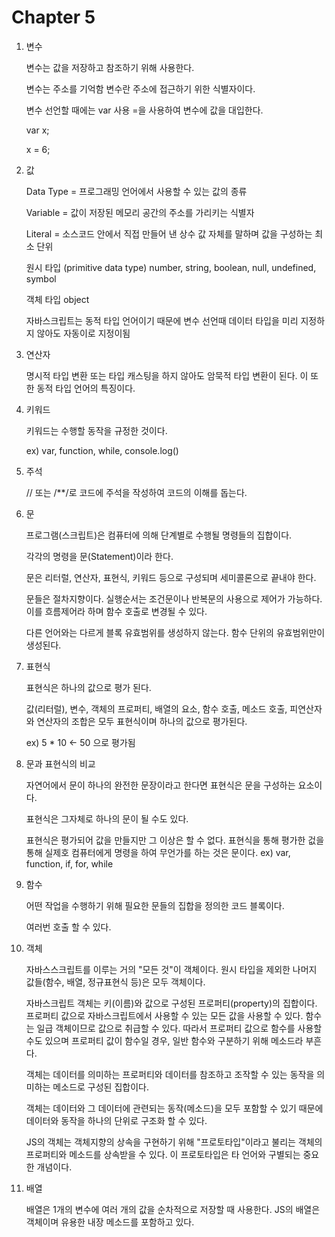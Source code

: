 # Chapter 5

1. 변수

   변수는 값을 저장하고 참조하기 위해 사용한다.

   변수는 주소를 기억함 변수란 주소에 접근하기 위한 식별자이다.

   변수 선언할 때에는 var 사용 =을 사용하여 변수에 값을 대입한다.

   var x;

   x = 6;

2. 값

   Data Type = 프로그래밍 언어에서 사용할 수 있는 값의 종류

   Variable = 값이 저장된 메모리 공간의 주소를 가리키는 식별자

   Literal = 소스코드 안에서 직접 만들어 낸 상수 값 자체를 말하며 값을 구성하는 최소 단위

   원시 타입 (primitive data type) 	number, string, boolean, null, undefined, symbol

   객체 타입	object

   자바스크립트는 동적 타입 언어이기 때문에 변수 선언때 데이터 타입을 미리 지정하지 않아도 자동이로 지정이됨

3. 연산자

   명시적 타입 변환 또는 타입 캐스팅을 하지 않아도 암묵적 타입 변환이 된다. 이 또한 동적 타입 언어의 특징이다.

4. 키워드

   키워드는 수행할 동작을 규정한 것이다. 

   ex) var, function, while, console.log()

5. 주석

   // 또는 /**/로 코드에 주석을 작성하여 코드의 이해를 돕는다.

6. 문

   프로그램(스크립트)은 컴퓨터에 의해 단계별로 수행될 명령들의 집합이다. 

   각각의 명령을 문(Statement)이라 한다.

   문은 리터럴, 연산자, 표현식, 키워드 등으로 구성되며 세미콜론으로 끝내야 한다.

   문들은 절차지향이다. 실행순서는 조건문이나 반복문의 사용으로 제어가 가능하다. 이를 흐름제어라 하며 함수 호출로 변경될 수 있다.

   다른 언어와는 다르게 블록 유효범위를 생성하지 않는다. 함수 단위의 유효범위만이 생성된다.

7. 표현식

   표현식은 하나의 값으로 평가 된다. 

   값(리터럴), 변수, 객체의 프로퍼티, 배열의 요소, 함수 호출, 메소드 호출, 피연산자와 연산자의 조합은 모두 표현식이며 하나의 값으로 평가된다.

   ex) 5 * 10 <- 50 으로 평가됨

8. 문과 표현식의 비교

   자연어에서 문이 하나의 완전한 문장이라고 한다면 표현식은 문을 구성하는 요소이다.

   표현식은 그자체로 하나의 문이 될 수도 있다.

   표현식은 평가되어 값을 만들지만 그 이상은 할 수 없다. 표현식을 통해 평가한 겂을 통해 실제호 컴퓨터에게 명령을 하여 무언가를 하는 것은 문이다. ex) var, function, if, for, while

9. 함수

   어떤 작업을 수행하기 위해 필요한 문들의 집합을 정의한 코드 블록이다.

   여러번 호출 할 수 있다. 

10. 객체

    자바스스크립트를 이루는 거의 "모든 것"이 객체이다. 원시 타입을 제외한 나머지 값들(함수, 배열, 정규표현식 등)은 모두 객체이다. 

    자바스크립트 객체는 키(이름)와 값으로 구성된 프로퍼티(property)의 집합이다. 프로퍼티 값으로 자바스크립트에서 사용할 수 있는 모든 값을 사용할 수 있다. 함수는 일급 객체이므로 값으로 취급할 수 있다. 따라서 프로퍼티 값으로 함수를 사용할 수도 있으며 프로퍼티 값이 함수일 경우, 일반 함수와 구분하기 위해 메소드라 부흔다.

    객체는 데이터를 의미하는 프로퍼티와 데이터를 참조하고 조작할 수 있는 동작을 의미하는 메소드로 구성된 집합이다.

    객체는 데이터와 그 데이터에 관련되는 동작(메소드)을 모두 포함할 수 있기 때문에 데이터와 동작을 하나의 단위로 구조화 할 수 있다. 

    JS의 객체는 객체지향의 상속을 구현하기 위해 "프로토타입"이라고 불리는 객체의 프로퍼티와 메소드를 상속받을 수 있다. 이 프로토타입은 타 언어와 구별되는 중요한 개념이다.

11. 배열

    배열은 1개의 변수에 여러 개의 값을 순차적으로 저장할 때 사용한다. JS의 배열은 객체이며 유용한 내장 메소드를 포함하고 있다.